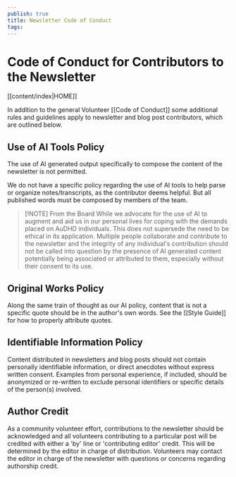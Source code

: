```yaml
---
publish: true
title: Newsletter Code of Conduct
tags:
---
```

# Code of Conduct for Contributors to the Newsletter

[[content/index|HOME]]

In addition to the general Volunteer [[Code of Conduct]] some additional rules and guidelines apply to newsletter and blog post contributors, which are outlined below.

##  Use of AI Tools Policy

The use of AI generated output specifically to compose the content of the newsletter is not permitted.

We do not have a specific policy regarding the use of AI tools to help parse or organize notes/transcripts, as the contributor deems helpful. But all published words must be composed by members of the team.

>[!NOTE] From the Board
>While we advocate for the use of AI to augment and aid us in our personal lives for coping with the demands placed on AuDHD individuals. This does not supersede the need to be ethical in its application. Multiple people collaborate and contribute to the newsletter and the integrity of any individual's contribution should not be called into question by the presence of AI generated content potentially being associated or attributed to them, especially without their consent to its use.

## Original Works Policy

Along the same train of thought as our AI policy, content that is not a specific quote should be in the author's own words. See the [[Style Guide]] for how to properly attribute quotes.
## Identifiable Information Policy

Content distributed in newsletters and blog posts should not contain personally identifiable information, or direct anecdotes without express written consent. Examples from personal experience, if included, should be anonymized or re-written to exclude personal identifiers or specific details of the person(s) involved.
## Author Credit

As a community volunteer effort, contributions to the newsletter should be acknowledged and all volunteers contributing to a particular post will be credited with either a 'by' line or 'contributing editor' credit. This will be determined by the editor in charge of distribution. Volunteers may contact the editor in charge of the newsletter with questions or concerns regarding authorship credit.